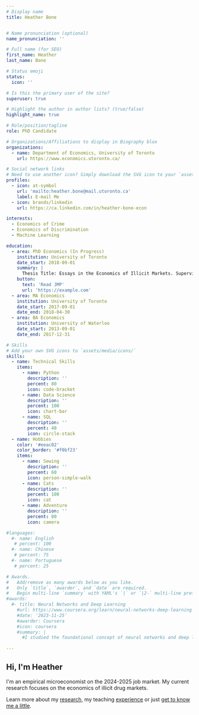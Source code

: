 ```yaml
---
# Display name
title: Heather Bone


# Name pronunciation (optional)
name_pronunciation: ''

# Full name (for SEO)
first_name: Heather
last_name: Bone

# Status emoji
status:
  icon: ''

# Is this the primary user of the site?
superuser: true

# Highlight the author in author lists? (true/false)
highlight_name: true

# Role/position/tagline
role: PhD Candidate

# Organizations/Affiliations to display in Biography blox
organizations:
  - name: Department of Economics, University of Toronto
    url: https://www.economics.utoronto.ca/

# Social network links
# Need to use another icon? Simply download the SVG icon to your `assets/media/icons/` folder.
profiles:
  - icon: at-symbol
    url: 'mailto:heather.bone@mail.utoronto.ca'
    label: E-mail Me
  - icon: brands/linkedin
    url: https://ca.linkedin.com/in/heather-bone-econ

interests:
  - Economics of Crime
  - Economics of Discrimination
  - Machine Learning

education:
  - area: PhD Economics (In Progress)
    institution: University of Toronto
    date_start: 2018-09-01
    summary: |
      Thesis Title: Essays in the Economics of Illicit Markets. Supervised by [Arthur Blouin](https://www.economics.utoronto.ca/blouinar/).
    button:
      text: 'Read JMP'
      url: 'https://example.com'
  - area: MA Economics
    institution: University of Toronto
    date_start: 2017-09-01
    date_end: 2018-04-30
  - area: BA Economics
    institution: University of Waterloo
    date_start: 2013-09-01
    date_end: 2017-12-31

# Skills
# Add your own SVG icons to `assets/media/icons/`
skills:
  - name: Technical Skills
    items:
      - name: Python
        description: ''
        percent: 80
        icon: code-bracket
      - name: Data Science
        description: ''
        percent: 100
        icon: chart-bar
      - name: SQL
        description: ''
        percent: 40
        icon: circle-stack
  - name: Hobbies
    color: '#eeac02'
    color_border: '#f0bf23'
    items:
      - name: Sewing
        description: ''
        percent: 60
        icon: person-simple-walk
      - name: Cats
        description: ''
        percent: 100
        icon: cat
      - name: Adventure
        description: ''
        percent: 80
        icon: camera

#languages:
  #- name: English
   # percent: 100
  #- name: Chinese
   # percent: 75
  #- name: Portuguese
   # percent: 25

# Awards.
#   Add/remove as many awards below as you like.
#   Only `title`, `awarder`, and `date` are required.
#   Begin multi-line `summary` with YAML's `|` or `|2-` multi-line prefix and indent 2 spaces below.
#awards:
  #- title: Neural Networks and Deep Learning
    #url: https://www.coursera.org/learn/neural-networks-deep-learning
    #date: '2023-11-25'
    #awarder: Coursera
    #icon: coursera
    #summary: |
      #I studied the foundational concept of neural networks and deep learning. By the end, I was familiar with the significant technological trends driving the rise of deep learning; build, train, and apply fully connected deep neural networks; implement efficient (vectorized) neural networks; identify key parameters in a neural network’s architecture; and apply deep learning to your own applications.
 
---
```


## Hi, I'm Heather

I'm an empirical microeconomist on the 2024-2025 job market. My current research focuses on the economics of illicit drug markets. 

Learn more about my <a href="#section-markdown">research</a>, my teaching <a href="teaching">experience</a> or just <a href="about/">get to know me a little</a>. 
